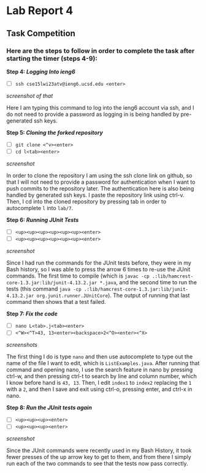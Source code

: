 # Lab Report 4
## Task Competition
### Here are the steps to follow in order to complete the task after starting the timer (steps 4-9):
**Step 4: *Logging Into ieng6***

- [ ] `ssh cse15lwi23atv@ieng6.ucsd.edu <enter>`

*screenshot of that*

Here I am typing this command to log into the ieng6 account via ssh, and I do not need to provide a password as logging in is being handled by pre-generated ssh keys.

**Step 5: *Cloning the forked repository***

- [ ] `git clone <^v><enter>`
- [ ] `cd l<tab><enter>`

*screenshot*

In order to clone the repository I am using the ssh clone link on github, so that I will not need to provide a password for authentication when I want to push commits to the repository later. The authentication here is also being handled by generated ssh keys. I paste the repository link using ctrl-v. Then, I cd into the cloned repository by pressing tab in order to autocomplete `l` into `lab/7`.

**Step 6: *Running JUnit Tests***

- [ ] `<up><up><up><up><up><up><enter>`
- [ ] `<up><up><up><up><up><up><enter>`

*screenshot*

Since I had run the commands for the JUnit tests before, they were in my Bash history, so I was able to press the <up> arrow 6 times to re-use the JUnit commands. The first time to compile (which is `javac -cp .:lib/hamcrest-core-1.3.jar:lib/junit-4.13.2.jar *.java`, and the second time to run the tests (this command `java -cp .:lib/hamcrest-core-1.3.jar:lib/junit-4.13.2.jar org.junit.runner.JUnitCore`). The output of running that last command then shows that a test failed.
  
**Step 7: *Fix the code***
  
- [ ] `nano L<tab>.j<tab><enter>`
- [ ] `<^W><^T>43, 13<enter><backspace>2<^O><enter><^X>`
  
*screenshots*
  
The first thing I do is type `nano` and then use autocomplete to type out the name of the file I want to edit, which is `ListExamples.java`. After running that command and opening nano, I use the search feature in nano by pressing ctrl-w, and then pressing ctrl-t to search by line and column number, which I know before hand is `43, 13`. Then, I edit `index1` to `index2` replacing the `1` with a `2`, and then I save and exit using ctrl-o, pressing enter, and ctrl-x in nano.
  
**Step 8: *Run the JUnit tests again***

- [ ] `<up><up><up><enter>`
- [ ] `<up><up><up><enter>`

*screenshot*
  
Since the JUnit commands were recently used in my Bash History, it took fewer presses of the up arrow key to get to them, and from there I simply run each of the two commands to see that the tests now pass correctly.
  

